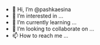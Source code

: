 - 👋 Hi, I’m @pashkaesina
- 👀 I’m interested in ...
- 🌱 I’m currently learning ...
- 💞️ I’m looking to collaborate on ...
- 📫 How to reach me ...

<!---
pashkaesina/pashkaesina is a ✨ special ✨ repository because its `README.md` (this file) appears on your GitHub profile.
You can click the Preview link to take a look at your changes.
--->
